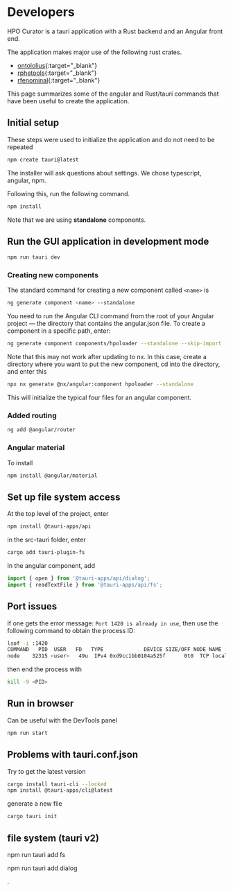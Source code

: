 # Developers

HPO Curator is a tauri application with a Rust backend and an Angular front end.

The application makes major use of the following rust crates.

- [ontololius](https://docs.rs/ontolius/latest/ontolius/){:target="\_blank"}
- [rphetools](https://github.com/P2GX/rphetools){:target="\_blank"}
- [rfenominal](https://github.com/P2GX/rfenominal){:target="\_blank"}


This page summarizes some of the angular and Rust/tauri commands that have been useful to create the application.


## Initial setup
These steps were used to initialize the application and do not need to be repeated
```bash 
npm create tauri@latest
```
The installer will ask questions about settings. We chose typescript, angular, npm.

Following this, run the following command.

```bash 
npm install
```

Note that we are using **standalone** components.

## Run the GUI application in development mode
```bash 
npm run tauri dev
```



### Creating new components
The standard command for creating a new component called ``<name>`` is
```bash 
ng generate component <name> --standalone
```
You need to run the Angular CLI command from the root of your Angular project — the directory that contains the angular.json file.
To create a component in a specific path, enter:
```bash 
ng generate component components/hpoloader --standalone --skip-import
```
Note that this may not work after updating to nx. In this case, create a directory where you want to put the new component, cd into the directory, and
enter this
```bash 
npx nx generate @nx/angular:component hpoloader --standalone
```
This will initialize the typical four files for an angular component.

### Added routing
```bash
ng add @angular/router
```

### Angular material
To install
```bash
npm install @angular/material
```

## Set up file system access
At the top level of the project, enter
```bash
npm install @tauri-apps/api
```

in the src-tauri folder, enter
```bash
cargo add tauri-plugin-fs
```

In the angular component, add 
```javascript
import { open } from '@tauri-apps/api/dialog';
import { readTextFile } from '@tauri-apps/api/fs';

```


## Port issues
If one gets the error message: ``Port 1420 is already in use``, then use the following command to obtain the process ID:
```bash
lsof -i :1420
COMMAND   PID  USER   FD   TYPE             DEVICE SIZE/OFF NODE NAME
node    32315 <user>   49u  IPv4 0xd9cc1bb0104a525f      0t0  TCP localhost:timbuktu-srv4 (LISTEN)
```
then end the process with
```bash
kill -9 <PID>
```

## Run in browser
Can be useful with the DevTools panel
```bash
npm run start
```


## Problems with tauri.conf.json

Try to get the latest version
```bash
cargo install tauri-cli --locked
npm install @tauri-apps/cli@latest
``` 
generate a new file
```bash
cargo tauri init
``` 


## file system (tauri v2)

npm run tauri add fs

npm run tauri add dialog

.